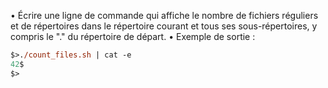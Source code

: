 • Écrire une ligne de commande qui affiche le nombre de fichiers réguliers et de
répertoires dans le répertoire courant et tous ses sous-répertoires, y compris le "."
du répertoire de départ.
• Exemple de sortie :

```ps
$>./count_files.sh | cat -e
42$
$>

```

